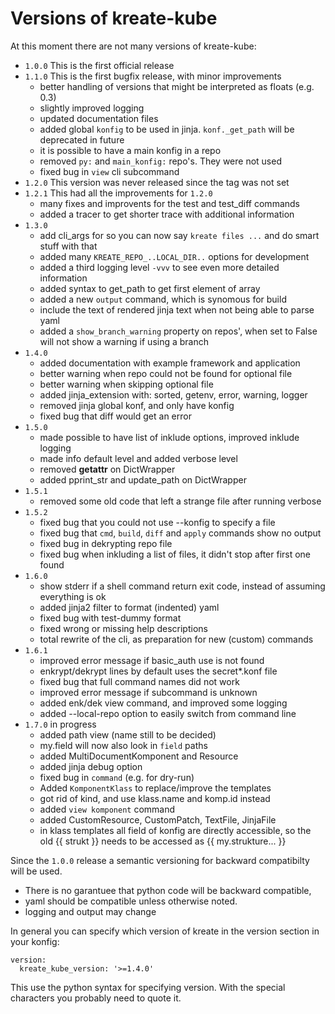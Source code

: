 # Versions of kreate-kube
At this moment there are not many versions of kreate-kube:
- `1.0.0` This is the first official release
- `1.1.0` This is the first bugfix release, with minor improvements
  - better handling of versions that might be interpreted as floats (e.g. 0.3)
  - slightly improved logging
  - updated documentation files
  - added global `konfig` to be used in jinja. `konf._get_path` will be deprecated in future
  - it is possible to have a main konfig in a repo
  - removed `py:` and `main_konfig:` repo's. They were not used
  - fixed bug in `view` cli subcommand
- `1.2.0` This version was never released since the tag was not set
- `1.2.1` This had all the improvements for `1.2.0`
  - many fixes and improvents for the test and test_diff commands
  - added a tracer to get shorter trace with additional information
- `1.3.0`
  - add cli_args for so you can now say `kreate files ...` and do smart stuff with that
  - added many `KREATE_REPO_..LOCAL_DIR..` options for development
  - added a third logging level `-vvv` to see even more detailed information
  - added syntax to get_path to get first element of array
  - added a new `output` command, which is synomous for build
  - include the text of rendered jinja text when not being able to parse yaml
  - added a `show_branch_warning` property on repos', when set to False will not show a warning if using a branch
- `1.4.0`
  - added documentation with example framework and application
  - better warning when repo could not be found for optional file
  - better warning when skipping optional file
  - added jinja_extension with: sorted, getenv, error, warning, logger
  - removed jinja global konf, and only have konfig
  - fixed bug that diff would get an error
- `1.5.0`
  - made possible to have list of inklude options, improved inklude logging
  - made info default level and added verbose level
  - removed __getattr__ on DictWrapper
  - added pprint_str and update_path on DictWrapper
- `1.5.1`
  - removed some old code that left a strange file after running verbose
- `1.5.2`
  - fixed bug that you could not use --konfig to specify a file
  - fixed bug that `cmd`, `build`, `diff` and `apply` commands show no output
  - fixed bug in dekrypting repo file
  - fixed bug when inkluding a list of files, it didn't stop after first one found
- `1.6.0`
  - show stderr if a shell command return exit code, instead of assuming everything is ok
  - added jinja2 filter to format (indented) yaml
  - fixed bug with test-dummy format
  - fixed wrong or missing help descriptions
  - total rewrite of the cli, as preparation for new (custom) commands
- `1.6.1`
  - improved error message if basic_auth use is not found
  - enkrypt/dekrypt lines by default uses the secret*.konf file
  - fixed bug that full command names did not work
  - improved error message if subcommand is unknown
  - added enk/dek view command, and improved some logging
  - added --local-repo option to easily switch from command line
- `1.7.0` in progress
  - added path view (name still to be decided)
  - my.field will now also look in `field` paths
  - added MultiDocumentKomponent and Resource
  - added jinja debug option
  - fixed bug in `command` (e.g. for dry-run)
  - Added `KomponentKlass` to replace/improve the templates
  - got rid of kind, and use klass.name and komp.id instead
  - added `view komponent` command
  - added CustomResource, CustomPatch, TextFile, JinjaFile
  - in klass templates all field of konfig are directly accessible, so the old {{ strukt }} needs to be accessed as {{ my.strukture... }}

Since the `1.0.0` release a semantic versioning for backward compatibilty will be used.
- There is no garantuee that python code will be backward compatible,
- yaml should be compatible unless otherwise noted.
- logging and output may change

In general you can specify which version of kreate in the version section
in your konfig:
```
version:
  kreate_kube_version: '>=1.4.0'
```
This use the python syntax for specifying version.
With the special characters you probably need to quote it.
